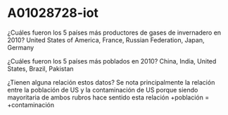 # A01028728-iot

¿Cuáles fueron los 5 países más productores de gases de invernadero en 2010?
United States of America, France, Russian Federation, Japan, Germany

¿Cuáles fueron los 5 países más poblados en 2010?
China, India, United States, Brazil, Pakistan

¿Tienen alguna relación estos datos?
Se nota principalmente la relación entre la población de US y la contaminación de US porque siendo mayoritaria de ambos rubros hace sentido esta relación +población = +contaminación